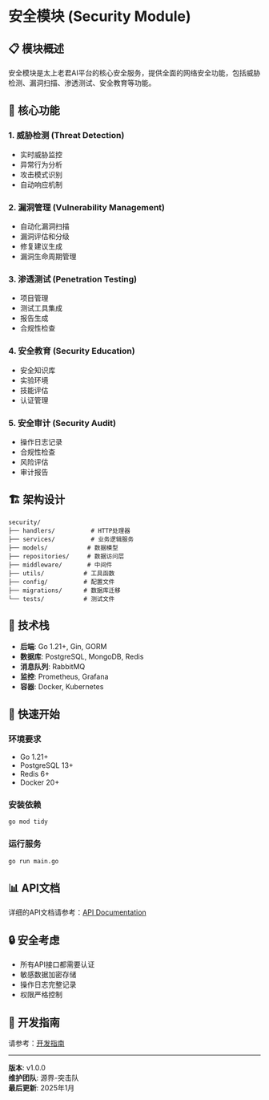 # 安全模块 (Security Module)

## 📋 模块概述

安全模块是太上老君AI平台的核心安全服务，提供全面的网络安全功能，包括威胁检测、漏洞扫描、渗透测试、安全教育等功能。

## 🎯 核心功能

### 1. 威胁检测 (Threat Detection)
- 实时威胁监控
- 异常行为分析
- 攻击模式识别
- 自动响应机制

### 2. 漏洞管理 (Vulnerability Management)
- 自动化漏洞扫描
- 漏洞评估和分级
- 修复建议生成
- 漏洞生命周期管理

### 3. 渗透测试 (Penetration Testing)
- 项目管理
- 测试工具集成
- 报告生成
- 合规性检查

### 4. 安全教育 (Security Education)
- 安全知识库
- 实验环境
- 技能评估
- 认证管理

### 5. 安全审计 (Security Audit)
- 操作日志记录
- 合规性检查
- 风险评估
- 审计报告

## 🏗️ 架构设计

```
security/
├── handlers/          # HTTP处理器
├── services/          # 业务逻辑服务
├── models/           # 数据模型
├── repositories/     # 数据访问层
├── middleware/       # 中间件
├── utils/           # 工具函数
├── config/          # 配置文件
├── migrations/      # 数据库迁移
└── tests/           # 测试文件
```

## 🔧 技术栈

- **后端**: Go 1.21+, Gin, GORM
- **数据库**: PostgreSQL, MongoDB, Redis
- **消息队列**: RabbitMQ
- **监控**: Prometheus, Grafana
- **容器**: Docker, Kubernetes

## 🚀 快速开始

### 环境要求
- Go 1.21+
- PostgreSQL 13+
- Redis 6+
- Docker 20+

### 安装依赖
```bash
go mod tidy
```

### 运行服务
```bash
go run main.go
```

## 📊 API文档

详细的API文档请参考：[API Documentation](./docs/api.md)

## 🔒 安全考虑

- 所有API接口都需要认证
- 敏感数据加密存储
- 操作日志完整记录
- 权限严格控制

## 📝 开发指南

请参考：[开发指南](./docs/development.md)

---

**版本**: v1.0.0  
**维护团队**: 源界-突击队  
**最后更新**: 2025年1月